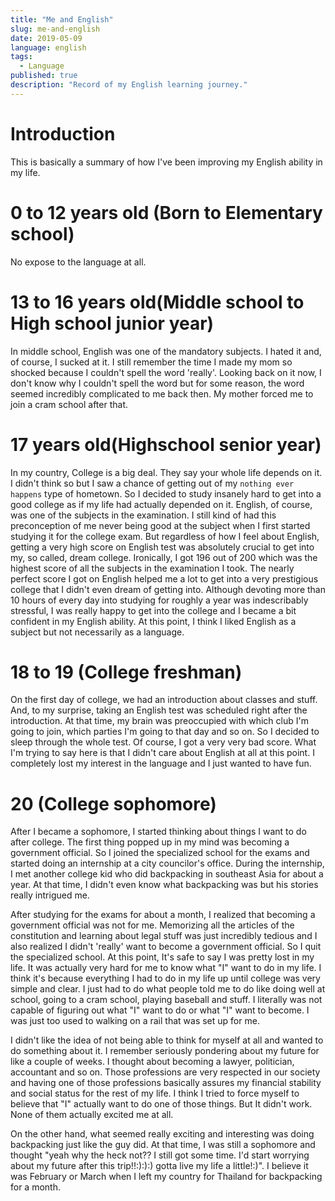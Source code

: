 ```yaml
---
title: "Me and English"
slug: me-and-english
date: 2019-05-09
language: english
tags:
  - Language
published: true
description: "Record of my English learning journey."
---
```

# Introduction
This is basically a summary of how I've been improving my English ability in my life.

# 0 to 12 years old (Born to Elementary school)
No expose to the language at all. 

# 13 to 16 years old(Middle school to High school junior year)
 In middle school, English was one of the mandatory subjects. I hated it and, of course, I sucked at it.
I still remember the time I made my mom so shocked because I couldn't spell the word 'really'. Looking back on it now, I don't know why I couldn't spell the word but for some reason, the word seemed incredibly complicated to me back then. My mother forced me to join a cram school after that.

# 17 years old(Highschool senior year)
 In my country, College is a big deal. They say your whole life depends on it. I didn't think so but I saw a chance of getting out of my `nothing ever happens` type of hometown.
So I decided to study insanely hard to get into a good college as if my life had actually depended on it.
English, of course, was one of the subjects in the examination. I still kind of had this preconception of me never being good at the subject when I first started studying it for the college exam.
 But regardless of how I feel about English, getting a very high score on English test was absolutely crucial to get into my, so called, dream college. 
Ironically,  I got 196 out of 200 which was the highest score of all the subjects in the examination I took. The nearly perfect score I got on English helped me a lot to get into a very prestigious college that I didn't even dream of getting into. 
 Although devoting more than 10 hours of every day into studying for roughly a year was indescribably stressful, I was really happy to get into the college and I became a bit confident in my English ability.
 At this point, I think I liked English as a subject but not necessarily as a language.

# 18 to 19 (College freshman)
 On the first day of college, we had an introduction about classes and stuff. And, to my surprise, taking an English test was scheduled right after the introduction. At that time, my brain was preoccupied with which club I'm going to join, which parties I'm going to that day and so on. So I decided to sleep through the whole test.  Of course, I got a very very bad score. 
What I'm trying to say here is that I didn't care about English at all at this point. I completely lost my interest in the language and I just wanted to have fun.

# 20 (College sophomore)
  After I became a sophomore, I started thinking about things I want to do after college. The first thing popped up in my mind was becoming a government official. So I joined the specialized school for the exams and started doing an internship at a city councilor's office. During the internship, I met another college kid who did backpacking in southeast Asia for about a year. At that time, I didn't even know what backpacking was but his stories really intrigued me.

 After studying for the exams for about a month, I realized that becoming a government official was not for me. Memorizing all the articles of the constitution and learning about legal stuff was just incredibly tedious and I also realized I didn't 'really' want to become a government official. So I quit the specialized school.
At this point, It's safe to say I was pretty lost in my life. It was actually very hard for me to know what "I" want to do in my life. I think it's because everything I had to do in my life up until college was very simple and clear. I just had to do what people told me to do like doing well at school, going to a cram school, playing baseball and stuff. I literally was not capable of figuring out what "I" want to do or what "I" want to become. I was just too used to walking on a rail that was set up for me. 

 I didn't like the idea of not being able to think for myself at all and wanted to do something about it. I remember seriously pondering about my future for like a couple of weeks. I thought about becoming a lawyer, politician, accountant and so on. Those professions are very respected in our society and having one of those professions basically assures my financial stability and social status for the rest of my life. I think I tried to force myself to believe that "I" actually want to do one of those things. But It didn't work. None of them actually excited me at all.

 On the other hand, what seemed really exciting and interesting was doing backpacking just like the guy did. At that time, I was still a sophomore and thought "yeah why the heck not?? I still got some time. I'd start worrying about my future after this trip!!:):):) gotta live my life a little!:)". I believe it was February or March when I left my country for Thailand for backpacking for a month. 

